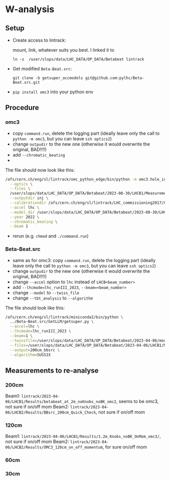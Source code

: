 # W-analysis

## Setup

- Create access to lintrack:
 
  mount, link, whatever suits you best. I linked it to

  `ln -s  /user/slops/data/LHC_DATA/OP_DATA/Betabeat lintrack`

- Get modified `Beta-Beat.src`:

  `git clone -b getsuper_accmodels git@github.com:pylhc/Beta-Beat.src.git`

- `pip install omc3` into your python env


## Procedure

### omc3

- copy `command.run`, delete the logging part (ideally leave only the call to `python -m omc3`,
but you can leave `ssh optics2`)
- change `outpudir` to the new one (otherwise it would overwrite the original, BAD!!!!)
- add `--chromatic_beating`
- 
The file should now look like this:
```sh
/afs/cern.ch/eng/sl/lintrack/omc_python_edge/bin/python -m omc3.hole_in_one \
  --optics \
  --files \
  /user/slops/data/LHC_DATA/OP_DATA/Betabeat/2023-08-30/LHCB1/Measurements/Beam1@BunchTurn@2023_08_30@17_28_14_348/bunchid0_Beam1@BunchTurn@2023_08_30@17_28_14_348.sdds \
  --outputdir inj \
  --calibrationdir /afs/cern.ch/eng/sl/lintrack/LHC_commissioning2017/Calibration_factors_2017/Calibration_factors_2017_beam1 \
  --accel lhc \
  --model_dir /user/slops/data/LHC_DATA/OP_DATA/Betabeat/2023-08-30/LHCB1/Models/b1_inj_28_31 \
  --year 2022 \
  --chromatic_beating \
  --beam 1
```
- rerun (e.g. `chmod` and `./command.run`)


### Beta-Beat.src

- same as for omc3: copy `command.run`, delete the logging part (ideally leave only the call to `python -m omc3`,
but you can leave `ssh optics2`)
- change `outpudir` to the new one (otherwise it would overwrite the original, BAD!!!!)
- change `--accel` option to `lhc` instead of `LHCB<beam_number>`
- add `--lhcmode=lhc_runIII_2023`, `--beam=<beam_number>`
- change `--model` to `--twiss_file`
- change `--tbt_analysis` to `--algorithm`

The file should look like this:
```sh
/afs/cern.ch/eng/sl/lintrack/miniconda2/bin/python \
  ../Beta-Beat.src/GetLLM/getsuper.py \
  --accel=lhc \
  --lhcmode=lhc_runIII_2023 \
  --beam=1 \
  --twissfile=/user/slops/data/LHC_DATA/OP_DATA/Betabeat/2023-04-06/models/LHCB1/2m_withAllKnobs_bbsrc/twiss.dat \
  --files=/user/slops/data/LHC_DATA/OP_DATA/Betabeat/2023-04-06/LHCB1/Measurements/bunchid1016_Beam1@BunchTurn@2023_04_06@21_34_59_181-1_6600/bunchid1016_Beam1@BunchTurn@2023_04_06@21_34_59_181.sdds,/user/slops/data/LHC_DATA/OP_DATA/Betabeat/2023-04-06/LHCB1/Measurements/bunchid2029_Beam1@BunchTurn@2023_04_06@21_34_59_181-1_6600/bunchid2029_Beam1@BunchTurn@2023_04_06@21_34_59_181.sdds,/user/slops/data/LHC_DATA/OP_DATA/Betabeat/2023-04-06/LHCB1/Measurements/bunchid2456_Beam1@BunchTurn@2023_04_06@21_34_59_181-1_6600/bunchid2456_Beam1@BunchTurn@2023_04_06@21_34_59_181.sdds,/user/slops/data/LHC_DATA/OP_DATA/Betabeat/2023-04-06/LHCB1/Measurements/bunchid1016_Beam1@BunchTurn@2023_04_06@21_39_57_193-1_6600/bunchid1016_Beam1@BunchTurn@2023_04_06@21_39_57_193.sdds,/user/slops/data/LHC_DATA/OP_DATA/Betabeat/2023-04-06/LHCB1/Measurements/bunchid2029_Beam1@BunchTurn@2023_04_06@21_39_57_193-1_6600/bunchid2029_Beam1@BunchTurn@2023_04_06@21_39_57_193.sdds,/user/slops/data/LHC_DATA/OP_DATA/Betabeat/2023-04-06/LHCB1/Measurements/bunchid2456_Beam1@BunchTurn@2023_04_06@21_39_57_193-1_6600/bunchid2456_Beam1@BunchTurn@2023_04_06@21_39_57_193.sdds,/user/slops/data/LHC_DATA/OP_DATA/Betabeat/2023-04-06/LHCB1/Measurements/bunchid1016_Beam1@BunchTurn@2023_04_06@21_42_32_413-1_6600/bunchid1016_Beam1@BunchTurn@2023_04_06@21_42_32_413.sdds,/user/slops/data/LHC_DATA/OP_DATA/Betabeat/2023-04-06/LHCB1/Measurements/bunchid2029_Beam1@BunchTurn@2023_04_06@21_42_32_413-1_6600/bunchid2029_Beam1@BunchTurn@2023_04_06@21_42_32_413.sdds,/user/slops/data/LHC_DATA/OP_DATA/Betabeat/2023-04-06/LHCB1/Measurements/bunchid2456_Beam1@BunchTurn@2023_04_06@21_42_32_413-1_6600/bunchid2456_Beam1@BunchTurn@2023_04_06@21_42_32_413.sdds \
  --output=200cm_bbsrc \
  --algorithm=SUSSIX
```

## Measurements to re-analyse

### 200cm

Beam1: `lintrack/2023-04-06/LHCB1/Results/betabeat_at_2m_noKnobs_noBK_omc2`, seems to be omc3, not sure if on/off mom
Beam2: `lintrack/2023-04-06/LHCB2/Results/BBsrc_200cm_Quick_Check`, not sure if on/off mom

### 120cm

Beam1: `lintrack/2023-04-06/LHCB1/Results/1.2m_Knobs_noBK_OnMom_omc3/`, not sure if on/off mom
Beam2: `lintrack/2023-04-06/LHCB2/Results/OMC3_120cm_on_off_momentum`, for sure on/off mom

### 60cm

### 30cm
